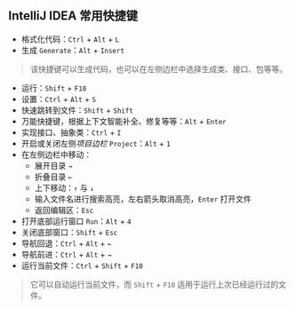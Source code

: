 ## IntelliJ IDEA 常用快捷键

- 格式化代码：`Ctrl` + `Alt` + `L`
- 生成 `Generate`：`Alt` + `Insert`
> 该快捷键可以生成代码，也可以在左侧边栏中选择生成类、接口、包等等。
- 运行：`Shift` + `F10`
- 设置：`Ctrl` + `Alt` + `S`
- 快速跳转到文件：`Shift` + `Shift`
- 万能快捷键，根据上下文智能补全、修复等等：`Alt` + `Enter`
- 实现接口、抽象类：`Ctrl` + `I`
- 开启或关闭左侧*项目边栏* `Project`：`Alt` + `1`
- 在左侧边栏中移动：
  - 展开目录 `→`
  - 折叠目录 `←`
  - 上下移动：`↑` 与 `↓`
  - 输入文件名进行搜索高亮，左右箭头取消高亮，`Enter` 打开文件
  - 返回编辑区：`Esc`
- 打开底部运行窗口 `Run`：`Alt` + `4`
- 关闭底部窗口：`Shift` + `Esc`
- 导航回退：`Ctrl` + `Alt` + `←`
- 导航前进：`Ctrl` + `Alt` + `→`
- 运行当前文件：`Ctrl` + `Shift` + `F10`
> 它可以自动运行当前文件，而 `Shift` + `F10` 适用于运行上次已经运行过的文件。
